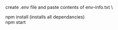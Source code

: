 create .env file and paste contents of env-info.txt \

npm install (installs all dependancies) \
npm start
